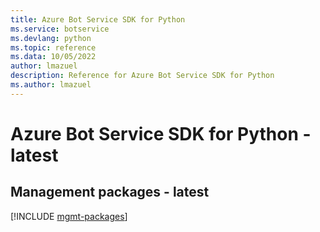 ```yaml
---
title: Azure Bot Service SDK for Python
ms.service: botservice
ms.devlang: python
ms.topic: reference
ms.data: 10/05/2022
author: lmazuel
description: Reference for Azure Bot Service SDK for Python
ms.author: lmazuel
---
```

# Azure Bot Service SDK for Python - latest

## Management packages - latest
[!INCLUDE [mgmt-packages](bot-service-mgmt-index.md)]